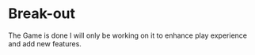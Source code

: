 # Break-out
The Game is done I will only be working on it to enhance play experience and add new features.

